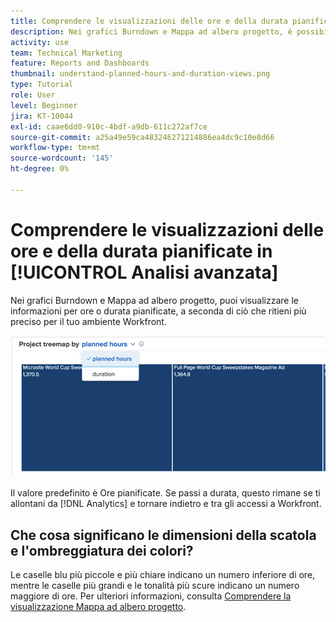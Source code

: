 ```yaml
---
title: Comprendere le visualizzazioni delle ore e della durata pianificate in [!UICONTROL Analisi avanzata]
description: Nei grafici Burndown e Mappa ad albero progetto, è possibile visualizzare le informazioni in base alle ore o alla durata pianificate.
activity: use
team: Technical Marketing
feature: Reports and Dashboards
thumbnail: understand-planned-hours-and-duration-views.png
type: Tutorial
role: User
level: Beginner
jira: KT-10044
exl-id: caae6dd0-910c-4bdf-a9db-611c272af7ce
source-git-commit: a25a49e59ca483246271214886ea4dc9c10e8d66
workflow-type: tm+mt
source-wordcount: '145'
ht-degree: 0%

---
```


# Comprendere le visualizzazioni delle ore e della durata pianificate in [!UICONTROL Analisi avanzata]

Nei grafici Burndown e Mappa ad albero progetto, puoi visualizzare le informazioni per ore o durata pianificate, a seconda di ciò che ritieni più preciso per il tuo ambiente Workfront.

![Immagine che mostra la selezione delle ore pianificate anziché della durata](assets/section-1-5.png)



Il valore predefinito è Ore pianificate. Se passi a durata, questo rimane se ti allontani da [!DNL Analytics] e tornare indietro e tra gli accessi a Workfront.

## Che cosa significano le dimensioni della scatola e l&#39;ombreggiatura dei colori?

Le caselle blu più piccole e più chiare indicano un numero inferiore di ore, mentre le caselle più grandi e le tonalità più scure indicano un numero maggiore di ore. Per ulteriori informazioni, consulta [Comprendere la visualizzazione Mappa ad albero progetto](https://experienceleague.adobe.com/docs/workfront/using/reporting/enhanced-analytics/project-treemap-overview.html?lang=en).

